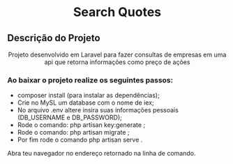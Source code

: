 
<h1 align="center">Search Quotes</h1>

## Descrição do Projeto
<p align="center">Projeto desenvolvido em Laravel para fazer consultas de empresas em uma api que retorna informações como preço de ações</p>

### Ao baixar o projeto realize os seguintes passos:
- composer install (para instalar as dependências);
- Crie no MySL um database com o nome de iex;
- No arquivo .env altere insira suas informações pessoais (DB_USERNAME  e DB_PASSWORD);
- Rode o comando: php artisan key:generate ;
- Rode o comando: php artisan migrate ;
- Por fim rode o comando php artisan serve .

Abra teu navegador no endereço retornado na linha de comando.
